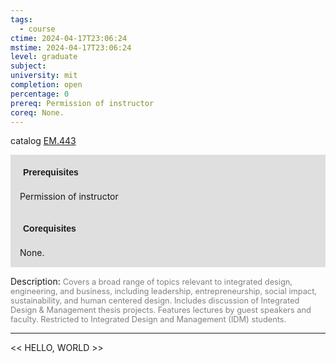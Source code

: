 ```yaml
---
tags:
  - course
ctime: 2024-04-17T23:06:24
mstime: 2024-04-17T23:06:24
level: graduate
subject: 
university: mit
completion: open
percentage: 0
prereq: Permission of instructor
coreq: None.
---
```


catalog [EM.443](http://student.mit.edu/catalog/mEMa.html#EM.443)

<span style="display: block; padding: 15px; background-color: rgb(100, 100, 100, 0.2);"><font id="m_prereq3910_0" style="display: block; font-family: Arial, sans-serif; font-weight: bold; padding: 5px">Prerequisites</font><br><span id="prereq3910_0">Permission of instructor</span></span>
<span style="display: block; padding: 15px; background-color: rgb(100, 100, 100, 0.2);"><font id="m_coreq3910_0" style="display: block; font-family: Arial, sans-serif; font-weight: bold; padding: 5px">Corequisites</font><br><span id="coreq3910_0">None.</span></span>

<font style="">Description:</font>
<font style="color: grey; font-size: 0.8rem;">Covers a broad range of topics relevant to integrated design, engineering, and business, including leadership, entrepreneurship, social impact, sustainability, and human centered design. Includes discussion of Integrated Design &amp; Management thesis projects. Features lectures by guest speakers and faculty. Restricted to Integrated Design and Management (IDM) students.</font>



---

<< HELLO, WORLD >>

